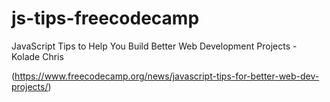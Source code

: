 # js-tips-freecodecamp
JavaScript Tips to Help You Build Better Web Development Projects - Kolade Chris

(https://www.freecodecamp.org/news/javascript-tips-for-better-web-dev-projects/)
